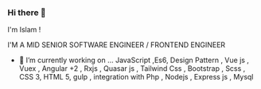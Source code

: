 ### Hi there 👋

I'm Islam !

I'M A MID SENIOR SOFTWARE ENGINEER / FRONTEND ENGINEER

- 🔭 I’m currently working on ...
JavaScript ,Es6, Design Pattern , Vue js , Vuex , Angular +2 , Rxjs , Quasar js , Tailwind Css , Bootstrap , Scss , CSS 3, HTML 5, gulp , integration with Php , Nodejs , Express js , Mysql

